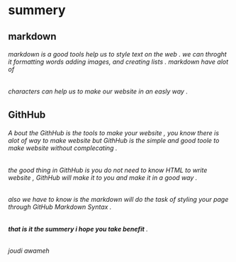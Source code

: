 # summery
## markdown 
###### markdown is a good tools help us  to style text on the web . we can throght it  formatting words  adding images, and creating lists . markdown have alot of 
###### characters  can help us to make our website in an easly way .
## GithHub 
###### A bout the GithHub is the tools to make your website , you know there is alot of way to make website but GithHub is the simple and good toole to make website without complecating .
######  the good thing in GithHub is you do not need to know HTML to write website , GithHub will make it to you and make it in a good way .
###### also we have to know is the markdown will do the task of styling your page through  GitHub Markdown Syntax . 
###### ***that is it the summery i hope you take benefit*** .

*joudi awameh*
